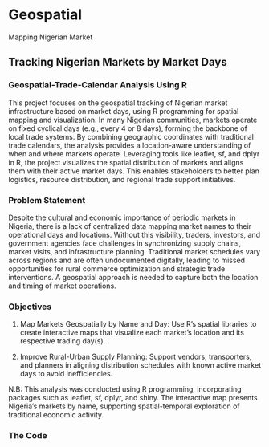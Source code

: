 # Geospatial
Mapping Nigerian Market

## Tracking Nigerian Markets by Market Days
### Geospatial-Trade-Calendar Analysis Using R
This project focuses on the geospatial tracking of Nigerian market infrastructure based on market days, using R programming for spatial mapping and visualization. In many Nigerian communities, markets operate on fixed cyclical days (e.g., every 4 or 8 days), forming the backbone of local trade systems. By combining geographic coordinates with traditional trade calendars, the analysis provides a location-aware understanding of when and where markets operate. Leveraging tools like leaflet, sf, and dplyr in R, the project visualizes the spatial distribution of markets and aligns them with their active market days. This enables stakeholders to better plan logistics, resource distribution, and regional trade support initiatives.

### Problem Statement
Despite the cultural and economic importance of periodic markets in Nigeria, there is a lack of centralized data mapping market names to their operational days and locations. Without this visibility, traders, investors, and government agencies face challenges in synchronizing supply chains, market visits, and infrastructure planning. Traditional market schedules vary across regions and are often undocumented digitally, leading to missed opportunities for rural commerce optimization and strategic trade interventions. A geospatial approach is needed to capture both the location and timing of market operations.

### Objectives
1. Map Markets Geospatially by Name and Day: Use R’s spatial libraries to create interactive maps that visualize each market’s location and its respective trading day(s).

2. Improve Rural-Urban Supply Planning: Support vendors, transporters, and planners in aligning distribution schedules with known active market days to avoid inefficiencies.

N.B: This analysis was conducted using R programming, incorporating packages such as leaflet, sf, dplyr, and shiny. The interactive map presents Nigeria’s markets by name, supporting 
spatial-temporal exploration of traditional economic activity.


### The Code




